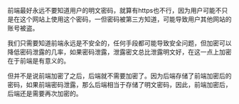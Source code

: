前端最好永远不要知道用户的明文密码，就算有https也不行，因为用户可能不只是在这个网站上使用这个密码，一但密码被第三方知道，可能导致用户其他网站的账号被盗。

我们只需要知道前端永远是不安全的，任何手段都可能导致安全问题，但加密可以降低密码泄露的几率，如果密码泄露，泄露密文总比泄露明文好，在这一点上加密在于前端是有意义的。

但并不是说前端加密了之后，后端就不需要加密了。因为后端存储了前端加密后的密码，如果前端密码泄露，那么后端相当于存储了明文密码，因此，前端加密后，后端还是需要再次加密的。